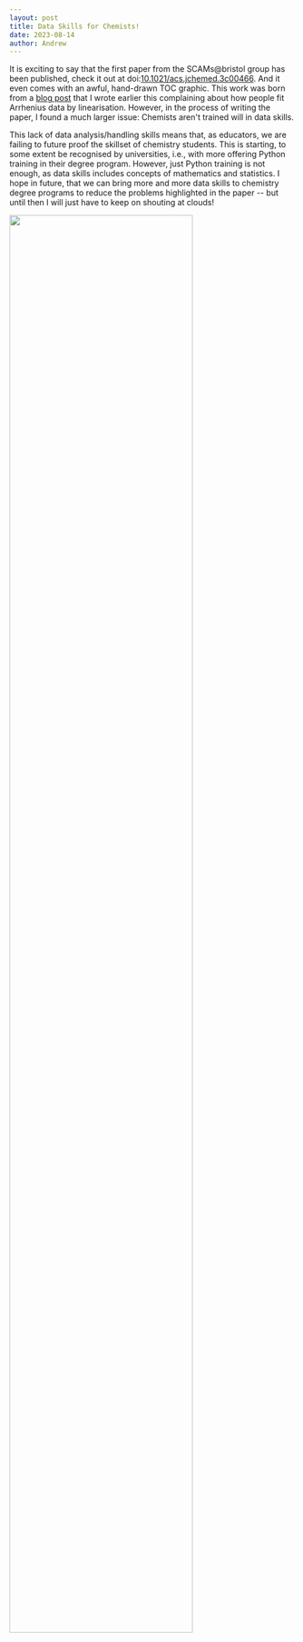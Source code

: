 ```yaml
---
layout: post
title: Data Skills for Chemists!
date: 2023-08-14
author: Andrew
---
```


It is exciting to say that the first paper from the SCAMs@bristol group has been published, check it out at doi:[10.1021/acs.jchemed.3c00466](https://pubs.acs.org/doi/10.1021/acs.jchemed.3c00466).
And it even comes with an awful, hand-drawn TOC graphic. 
This work was born from a [blog post](https://mccluskey.scot/2023/04/21/the-case-against-linear-regression-in-Arrhenius-equation-fitting.html) that I wrote earlier this complaining about how people fit Arrhenius data by linearisation. 
However, in the process of writing the paper, I found a much larger issue: Chemists aren't trained will in data skills. 

This lack of data analysis/handling skills means that, as educators, we are failing to future proof the skillset of chemistry students. 
This is starting, to some extent be recognised by universities, i.e., with more offering Python training in their degree program. 
However, just Python training is not enough, as data skills includes concepts of mathematics and statistics. 
I hope in future, that we can bring more and more data skills to chemistry degree programs to reduce the problems highlighted in the paper -- but until then I will just have to keep on shouting at clouds!

<img src="https://i.kym-cdn.com/photos/images/newsfeed/001/044/247/297.png" width=80%>